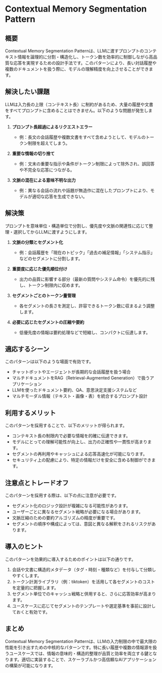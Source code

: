 # Contextual Memory Segmentation Pattern

## 概要
Contextual Memory Segmentation Patternは、LLMに渡すプロンプトのコンテキスト情報を論理的に分割・構造化し、トークン数を効率的に制御しながら高品質な応答を実現するための設計手法です。このパターンにより、長い対話履歴や複数のドキュメントを扱う際に、モデルの理解精度を向上させることができます。

## 解決したい課題
LLMは入力長の上限（コンテキスト長）に制約があるため、大量の履歴や文書をすべてプロンプトに含めることはできません。以下のような問題が発生します。

1. **プロンプト長超過によるリクエストエラー**
   - 例：長文の会話履歴や複数文書をすべて含めようとして、モデルのトークン制限を超えてしまう。

2. **重要な情報の切り捨て**
   - 例：文末の重要な指示や条件がトークン制限によって除外され、誤回答や不完全な応答につながる。

3. **文脈の混在による意味不明な出力**
   - 例：異なる会話の流れや話題が無造作に混在したプロンプトにより、モデルが適切な応答を生成できない。

## 解決策
プロンプトを意味単位・構造単位で分割し、優先度や文脈の関連性に応じて整理・選択してからLLMに渡すようにします。

1. **文脈の分類とセグメント化**
   - 例：会話履歴を「現在のトピック」「過去の補足情報」「システム指示」などのセグメントに分割します。

2. **重要度に応じた優先順位付け**
   - 出力の品質に影響する部分（最新の質問やシステム命令）を優先的に残し、トークン制限内に収めます。

3. **セグメントごとのトークン量管理**
   - 各セグメントの長さを測定し、許容できるトークン数に収まるよう調整します。

4. **必要に応じたセグメントの圧縮や要約**
   - 低優先度の情報は要約処理などで短縮し、コンパクトに伝達します。

## 適応するシーン
このパターンは以下のような場面で有効です。

- チャットボットやエージェントが長期的な会話履歴を扱う場合
- マルチドキュメントをRAG（Retrieval-Augmented Generation）で扱うアプリケーション
- LLMを使ったドキュメント要約、QA、意思決定支援システムなど
- マルチモーダル情報（テキスト・画像・表）を統合するプロンプト設計

## 利用するメリット
このパターンを採用することで、以下のメリットが得られます。

- コンテキスト長の制限内で必要な情報を的確に伝達できます。
- モデルにとっての理解可能性が向上し、出力の正確性や一貫性が高まります。
- セグメントの再利用やキャッシュによる応答高速化が可能になります。
- セキュリティ上の配慮により、特定の情報だけを安全に含める制御ができます。

## 注意点とトレードオフ
このパターンを採用する際は、以下の点に注意が必要です。

- セグメント化のロジック設計が複雑になる可能性があります。
- ユーザーごとに異なるセグメント戦略が必要になる場合があります。
- 文脈圧縮のための要約アルゴリズムの精度が重要です。
- セグメントの順序や構成によっては、意図と異なる解釈をされるリスクがあります。

## 導入のヒント
このパターンを効果的に導入するためのポイントは以下の通りです。

1. 会話や文書に構造的メタデータ（タグ・時刻・種類など）を付与して分類しやすくします。
2. トークン計測ライブラリ（例：tiktoken）を活用して各セグメントのコストを定量的に把握します。
3. セグメント単位でのキャッシュ戦略と併用すると、さらに応答効率が高まります。
4. ユースケースに応じてセグメントのテンプレートや選定基準を事前に設計しておくと有効です。

## まとめ
Contextual Memory Segmentation Patternは、LLMの入力制限の中で最大限の性能を引き出すための中核的なパターンです。特に長い履歴や複数の情報源を扱うユースケースでは、情報の意味的・構造的整理が品質と効率を両立する鍵となります。適切に実装することで、スケーラブルかつ高信頼なAIアプリケーションの構築が可能になります。